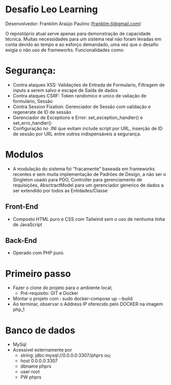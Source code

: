 # Desafio Leo Learning


Desenvolvedor: Franklim Araújo Paulino (franklim.ti@gmail.com)

O repóstóprio atual serve apenas para demonstração de capacidade técnica.
Muitas necessidades para um sistema real não foram levadas em conta devido ao tempo e ao esforço demandado,
uma vez que o desafio exigia o não uso de frameworks. Funcionalidades como:
# Segurança:
- Contra ataques XSS: Validações de Entrada de Formulario, Filtragem de inputs a serem salvo e escape de Saída de dados
- Contra ataques CSRF: Token randomico e unico de valiação de formulário, Sessão
- Contra Session Fixation: Gerenciador de Sessão com validação e regenerate de ID de sessão
- Gerenciador de Exceptions e Error: set_exception_handler() e set_erro_handler()
- Configuração no .INI que evitam include script por URL, inserção de ID de sessão por URL entre outros indispensáveis a segurança.
# Modulos
- A modulação do sistema foi "fracamente" baseada em frameworks recentes e sem muita implementação de Padrões de Design,
    a não ser o Singleton usado para PDO, Controller para gerenciamento de requisições, AbsctractModel para um gerenciador generico
de dados a ser extendido por todos as Entidades/Classe



## Front-End

- Composto HTML puro e CSS com Tailwind sem o uso de nenhuma linha de JavaScript


## Back-End

- Operado com PHP puro.

# Primeiro passo

- Fazer o clone do projeto para o ambiente local;
  - Pré-requisito: GIT e Docker
- Montar o projeto com : sudo docker-compose up --build
- Ao terminar, observar o Address IP oferecido pelo DOCKER na imagem php_1

# Banco de dados
- MySql
- Acessivel externamente por 
  - string: jdbc:mysql://0.0.0.0:3307/phprs ou;
  - host 0.0.0.0:3307
  - dbname phprs
  - user root
  - PW phprs